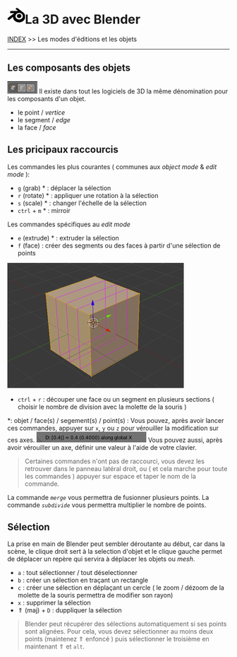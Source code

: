# ![logo blender](src/blender.png)La 3D avec Blender
[INDEX](readme.md) >> Les modes d'éditions et les objets
___

## Les composants des objets

![modes](src/vertice-edge-face.png)
Il existe dans tout les logiciels de 3D la même dénomination pour les composants d'un objet.

- le point /<em> vertice </em>
- le segment /<em> edge </em>
- la face /<em> face </em>


## Les pricipaux raccourcis
Les commandes les plus courantes ( communes aux <em>object mode</em> & <em> edit mode</em> ):
- ```g``` (grab) * : déplacer la sélection
- ```r``` (rotate) * : appliquer une rotation à la sélection
- ```s``` (scale) * : changer l'échelle de la sélection
- ```ctrl``` + ```m```  * : mirroir

Les commandes spécifiques au <em>edit mode</em>
- ```e``` (extrude) * : extruder la sélection
- ```f``` (face) : créer des segments ou des faces à partir d'une sélection de points

![loop-cut](src/loop-cut.png)
- ```ctrl``` + ```r``` : découper une face ou un segment en plusieurs sections ( choisir le nombre de division avec la molette de la souris )

*: objet / face(s) / segement(s) / point(s) : Vous pouvez, après avoir lancer ces commandes, appuyer sur ```x```, ```y``` ou ```z``` pour vérouiller la modification sur ces axes. ![modes](src/locked-on-x.png) Vous pouvez aussi, après avoir vérouiller un axe, définir une valeur à l'aide de votre clavier.

> Certaines commandes n'ont pas de raccourci, vous devez les retrouver dans le panneau latéral droit, ou ( et cela marche pour toute les commandes ) appuyer sur espace et taper le nom de la commande.

La commande *```merge```* vous permettra de fusionner plusieurs points.
La commande *```subdivide```* vous permettra multiplier le nombre de points.


## Sélection

La prise en main de Blender peut sembler déroutante au début, car dans la scène, le clique droit sert à la selection d'objet et le clique gauche permet de déplacer un repère qui servira à déplacer les objets ou <em>mesh</em>.


- ```a``` : tout sélectionner / tout déselectionner
- ```b``` : créer un sélection en traçant un rectangle
- ```c``` : créer une sélection en déplaçant un cercle ( le zoom / dézoom de la molette de la souris permettra de modifier son rayon)
- ```x``` : supprimer la sélection
- &uArr; (maj) + ```D``` : duppliquer la sélection

> Blender peut récupérer des sélections automatiquement si ses points sont alignées. Pour cela, vous devez sélectionner au moins deux points (maintenez &uArr; enfoncé ) puis sélectionner le troisième en maintenant &uArr; et ```alt```.
